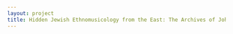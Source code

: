 ```yaml
--- 
layout: project 
title: Hidden Jewish Ethnomusicology from the East: The Archives of Johanna Spector
---
```



